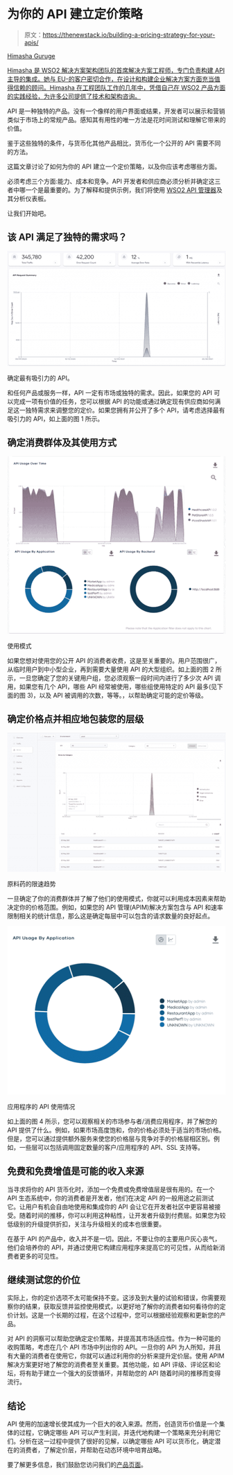 # 为你的 API 建立定价策略

> 原文：<https://thenewstack.io/building-a-pricing-strategy-for-your-apis/>

[](https://www.linkedin.com/in/himashag/?originalSubdomain=lk)

[Himasha Guruge](https://www.linkedin.com/in/himashag/?originalSubdomain=lk)

[Himasha 是 WSO2 解决方案架构团队的首席解决方案工程师，专门负责构建 API 主导的集成。她与 EU-的客户密切合作，在设计和构建企业解决方案方面充当值得信赖的顾问。Himasha 在工程团队工作的几年中，凭借自己在 WSO2 产品方面的实践经验，为许多公司提供了技术和架构咨询。](https://www.linkedin.com/in/himashag/?originalSubdomain=lk)

[](https://www.linkedin.com/in/himashag/?originalSubdomain=lk)[](https://www.linkedin.com/in/himashag/?originalSubdomain=lk)

API 是一种独特的产品。没有一个像样的用户界面或结果，开发者可以展示和营销类似于市场上的常规产品。感知其有用性的唯一方法是花时间测试和理解它带来的价值。

鉴于这些独特的条件，与货币化其他产品相比，货币化一个公开的 API 需要不同的方法。

这篇文章讨论了如何为你的 API 建立一个定价策略，以及你应该考虑哪些方面。

必须考虑三个方面:能力、成本和竞争。API 开发者和供应商必须分析并确定这三者中哪一个是最重要的。为了解释和提供示例，我们将使用 [WSO2 API 管理器](https://wso2.com/api-manager/)及其分析仪表板。

让我们开始吧。

## **该 API 满足了独特的需求吗？**

[![](img/9402d8f614c29afc8e9d502a07ece8cf.png)](https://cdn.thenewstack.io/media/2022/07/eeba4226-image3.png)

确定最有吸引力的 API。

和任何产品或服务一样，API 一定有市场或独特的需求。因此，如果您的 API 可以完成一项有价值的任务，您可以根据 API 的功能或通过确定现有供应商如何满足这一独特需求来调整您的定价。如果您拥有并公开了多个 API，请考虑选择最有吸引力的 API，如上面的图 1 所示。

## **确定消费群体及其使用方式**

[![](img/7703abe5ca511b4ccf375c1440ac9aa9.png)](https://cdn.thenewstack.io/media/2022/07/6976c5d7-image2.png)

使用模式

如果您想对使用您的公开 API 的消费者收费，这是至关重要的。用户范围很广，从临时用户到中小型企业，再到需要大量使用 API 的大型组织。如上面的图 2 所示，一旦您确定了您的关键用户组，您必须观察一段时间内进行了多少次 API 调用，如果您有几个 API，哪些 API 经常被使用，哪些组使用特定的 API 最多(见下面的图 3)，以及 API 被调用的次数，等等。，以帮助确定可能的定价等级。

## **确定价格点并相应地包装您的层级**

[![](img/302480c658a02755ca09716e97dacad8.png)](https://cdn.thenewstack.io/media/2022/07/4d38cc29-image5.png)

原料药的限速趋势

一旦确定了你的消费群体并了解了他们的使用模式，你就可以利用成本因素来帮助决定你的价格范围。例如，如果您的 API 管理(APIM)解决方案包含与 API 和速率限制相关的统计信息，那么这是确定每层中可以包含的请求数量的良好起点。

[![](img/9739e2d5ea2e9900239708229acbb4e3.png)](https://cdn.thenewstack.io/media/2022/07/4221afbc-image4.png)

应用程序的 API 使用情况

如上面的图 4 所示，您可以观察相关的市场参与者/消费应用程序，并了解您的 API 提供了什么。例如，如果市场高度饱和，你的价格必须处于适当的市场价格。但是，您可以通过提供额外服务来使您的价格层与竞争对手的价格层相区别。例如，一些层可以包括调用固定数量的客户/应用程序的 API、SSL 支持等。

## **免费和免费增值是可能的收入来源**

当寻求将你的 API 货币化时，添加一个免费或免费增值层是很有用的。在一个 API 生态系统中，你的消费者是开发者，他们在决定 API 的一般用途之前测试它。让用户有机会自由地使用和集成你的 API 会让它在开发者社区中更容易被接受。随着时间的推移，你可以利用这种粘性，让开发者升级到付费层。如果您为较低级别的升级提供折扣，关注与升级相关的成本也很重要。

在基于 API 的产品中，收入并不是一切。因此，不要让你的主要用户灰心丧气，他们会培养你的 API，并通过使用它构建应用程序来提高它的可见性，从而给新消费者更多的可见性。

## **继续测试您的价位**

实际上，你的定价选项不太可能保持不变。这涉及到大量的试验和错误，你需要观察你的结果，获取反馈并监控使用模式，以更好地了解你的消费者如何看待你的定价计划。这是一个长期的过程，在这个过程中，您可以根据经验观察和更新您的产品。

对 API 的洞察可以帮助您确定定价策略，并提高其市场适应性。作为一种可能的收购策略，考虑在几个 API 市场中列出你的 API。一旦你的 API 为人所知，并且有大量的消费者在使用它，你就可以通过利用你的分析来提升定价层。使用 APIM 解决方案更好地了解您的消费者至关重要。其他功能，如 API 评级、评论区和论坛，将有助于建立一个强大的反馈循环，并帮助您的 API 随着时间的推移而变得流行。

## **结论**

API 使用的加速增长使其成为一个巨大的收入来源。然而，创造货币价值是一个集体的过程，它确定哪些 API 可以产生利润，并迭代地构建一个策略来充分利用它们。分析在这一过程中提供了很好的见解，以确定哪些 API 可以货币化，确定潜在的消费者，了解定价层，并帮助在动态环境中培育战略。

要了解更多信息，我们鼓励您访问我们的[产品页面](https://wso2.com/api-manager/)。

<svg xmlns:xlink="http://www.w3.org/1999/xlink" viewBox="0 0 68 31" version="1.1"><title>Group</title> <desc>Created with Sketch.</desc></svg>